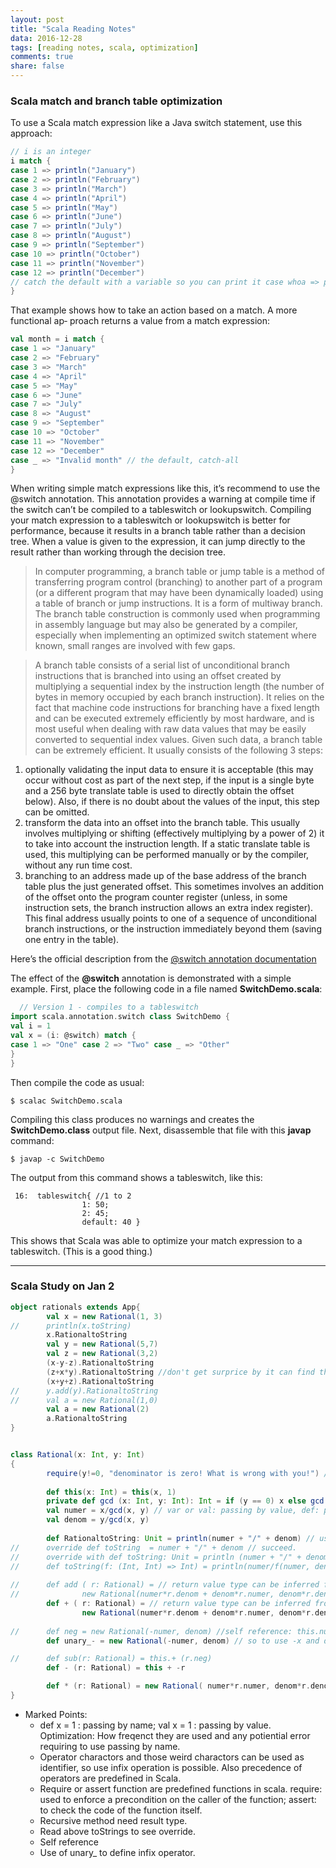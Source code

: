 ```yaml
---
layout: post
title: "Scala Reading Notes"
data: 2016-12-28
tags: [reading notes, scala, optimization]
comments: true
share: false
---
```


### Scala match and branch table optimization
To use a Scala match expression like a Java switch statement, use this approach:

```scala
// i is an integer
i match {
case 1 => println("January")
case 2 => println("February")
case 3 => println("March")
case 4 => println("April")
case 5 => println("May")
case 6 => println("June")
case 7 => println("July")
case 8 => println("August")
case 9 => println("September")
case 10 => println("October")
case 11 => println("November")
case 12 => println("December")
// catch the default with a variable so you can print it case whoa => println("Unexpected case: " + whoa.toString)
}
```

That example shows how to take an action based on a match. A more functional ap‐ proach returns a value from a match expression:

```scala
val month = i match { 
case 1 => "January" 
case 2 => "February" 
case 3 => "March" 
case 4 => "April" 
case 5 => "May"
case 6 => "June"
case 7 => "July"
case 8 => "August"
case 9 => "September"
case 10 => "October"
case 11 => "November"
case 12 => "December"
case _ => "Invalid month" // the default, catch-all
}
```
When writing simple match expressions like this, it’s recommend to use the @switch annotation. This annotation provides a warning at compile time if the switch can’t be compiled to a tableswitch or lookupswitch.
Compiling your match expression to a tableswitch or lookupswitch is better for performance, because it results in a branch table rather than a decision tree. When a value is given to the expression, it can jump directly to the result rather than working through the decision tree.

> In computer programming, a branch table or jump table is a method of transferring program control (branching) to another part of a program (or a different program that may have been dynamically loaded) using a table of branch or jump instructions. It is a form of multiway branch. The branch table construction is commonly used when programming in assembly language but may also be generated by a compiler, especially when implementing an optimized switch statement where known, small ranges are involved with few gaps.

> A branch table consists of a serial list of unconditional branch instructions that is branched into using an offset created by multiplying a sequential index by the instruction length (the number of bytes in memory occupied by each branch instruction). It relies on the fact that machine code instructions for branching have a fixed length and can be executed extremely efficiently by most hardware, and is most useful when dealing with raw data values that may be easily converted to sequential index values. Given such data, a branch table can be extremely efficient. It usually consists of the following 3 steps:
1. optionally validating the input data to ensure it is acceptable (this may occur without cost as part of the next step, if the input is a single byte and a 256 byte translate table is used to directly obtain the offset below). Also, if there is no doubt about the values of the input, this step can be omitted.
2. transform the data into an offset into the branch table. This usually involves multiplying or shifting (effectively multiplying by a power of 2) it to take into account the instruction length. If a static translate table is used, this multiplying can be performed manually or by the compiler, without any run time cost.
3. branching to an address made up of the base address of the branch table plus the just generated offset. This sometimes involves an addition of the offset onto the program counter register (unless, in some instruction sets, the branch instruction allows an extra index register). This final address usually points to one of a sequence of unconditional branch instructions, or the instruction immediately beyond them (saving one entry in the table).


Here’s the official description from the <a href="http://www.scala-lang.org/api/current/index.html#scala.annotation.switch" >@switch annotation documentation</a>

The effect of the **@switch** annotation is demonstrated with a simple example. First, place the following code in a file named **SwitchDemo.scala**:

```scala
  // Version 1 - compiles to a tableswitch
import scala.annotation.switch class SwitchDemo {
val i = 1
val x = (i: @switch) match {
case 1 => "One" case 2 => "Two" case _ => "Other"
}
}
```
Then compile the code as usual:

```
$ scalac SwitchDemo.scala
```

Compiling this class produces no warnings and creates the **SwitchDemo.class** output file. Next, disassemble that file with this **javap** command:

```
$ javap -c SwitchDemo
```

The output from this command shows a tableswitch, like this:

```
 16:  tableswitch{ //1 to 2
                1: 50;
                2: 45;
                default: 40 }
```

This shows that Scala was able to optimize your match expression to a tableswitch. (This is a good thing.)

---
### Scala Study on Jan 2

```scala
object rationals extends App{
        val x = new Rational(1, 3)
//      println(x.toString)
        x.RationaltoString
        val y = new Rational(5,7)
        val z = new Rational(3,2)
        (x-y-z).RationaltoString
        (z+x*y).RationaltoString //don't get surprice by it can find the right sequence to execute. The precedence of an operator is determined by its first character. Scala has a table to define the order of priority precedence. But the use fo prefiex operation means to make clearer and easy read program, don't get sidetracked. 
        (x+y+z).RationaltoString
//      y.add(y).RationaltoString
//      val a = new Rational(1,0)
        val a = new Rational(2)
        a.RationaltoString
}


class Rational(x: Int, y: Int)
{
        require(y!=0, "denominator is zero! What is wrong with you!") // require vs assert: require:illegalArgumentException, assert: AssertionError, require: used to enforce a precondition on the caller of the function, assert: to check the code of the function itself. 
            
        def this(x: Int) = this(x, 1)
        private def gcd (x: Int, y: Int): Int = if (y == 0) x else gcd(y, x % y) // recursive method needs result type
        val numer = x/gcd(x, y) // var or val: passing by value, def: passing by name. Also val numer=x/gcd(x,y) is better than def number=x/gcd(x,y) if numer or denom are frequently called, because val avoid repeating re-computation, and number, denom can be called directly
        val denom = y/gcd(x, y)
            
        def RationaltoString: Unit = println(numer + "/" + denom) // use this because I didnt' install compile on runtime, to I still need to println. 
//      override def toString  = numer + "/" + denom // succeed. 
//      override with def toString: Unit = println (numer + "/" + denom) // unsucceed, because return value type is changed. But it is not a new function and a used nanme with the same signiture, compiler can't tell which function (the toString in string or the toString you define) to use. So you can't use this in this way
//      def toString(f: (Int, Int) => Int) = println(numer/f(numer, denom) + "/" + denom/f(numer, denom)) // succeed
            
//      def add ( r: Rational) = // return value type can be inferred from context, so it is optional in this curcumstance 
//              new Rational(numer*r.denom + denom*r.numer, denom*r.denom) 
        def + ( r: Rational) = // return value type can be inferred from context, so it is optional in this curcumstance 
                new Rational(numer*r.denom + denom*r.numer, denom*r.denom)  // infix operation! most characters are valied for identifiers, so use it! 
                    
//      def neg = new Rational(-numer, denom) //self reference: this.numer = numer, same for denom
        def unary_- = new Rational(-numer, denom) // so to use -x and differetiate from x - y, use unary_- instead. Mark that there is a space after unary_- .

//      def sub(r: Rational) = this.+ (r.neg)
        def - (r: Rational) = this + -r

        def * (r: Rational) = new Rational( numer*r.numer, denom*r.denom )
}
```
* Marked Points:
	* def x = 1 : passing by name; val x = 1 : passing by value. Optimization: How freqenct they are used and any potiential error requiring to use passing by name.
	* Operator charactors and those weird charactors can be used as identifier, so use infix operation is possible. Also precedence of operators are predefined in Scala. 
	* Require or assert function are predefined functions in scala. require: used to enforce a precondition on the caller of the function; assert: to check the code of the function itself. 
	* Recursive method need result type.
	* Read above toStrings to see override.
	* Self reference
	* Use of unary_ to define infix operator.

